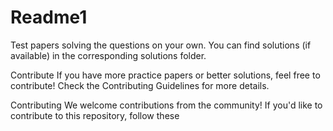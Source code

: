# Readme1
Test papers 
solving the questions on your own. You can find solutions (if available) in the corresponding solutions folder.

Contribute
If you have more practice papers or better solutions, feel free to contribute! Check the Contributing Guidelines for more details.

Contributing
We welcome contributions from the community! If you'd like to contribute to this repository, follow these
